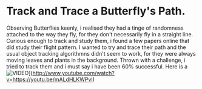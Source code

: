# Track and Trace a Butterfly's Path.

Observing Butterflies keenly, i realised they had a tinge of randomness attached to the way they fly, for they don't necessarily fly 
in a straight line. Curious enough to track and study them, i found a few papers online that did study their flight pattern.
I wanted to try and trace their path and the usual object tracking algorithmns didn't seem to work, for they were always moving leaves and 
plants in the background. 
Thrown with a challenge, i tried to track them and i must say i have been 60% successful.
Here is a ![VIDEO](http://img.youtube.com/vi/https://youtu.be/mALdHLKWPvI/0.jpg)](http://www.youtube.com/watch?v=https://youtu.be/mALdHLKWPvI)
